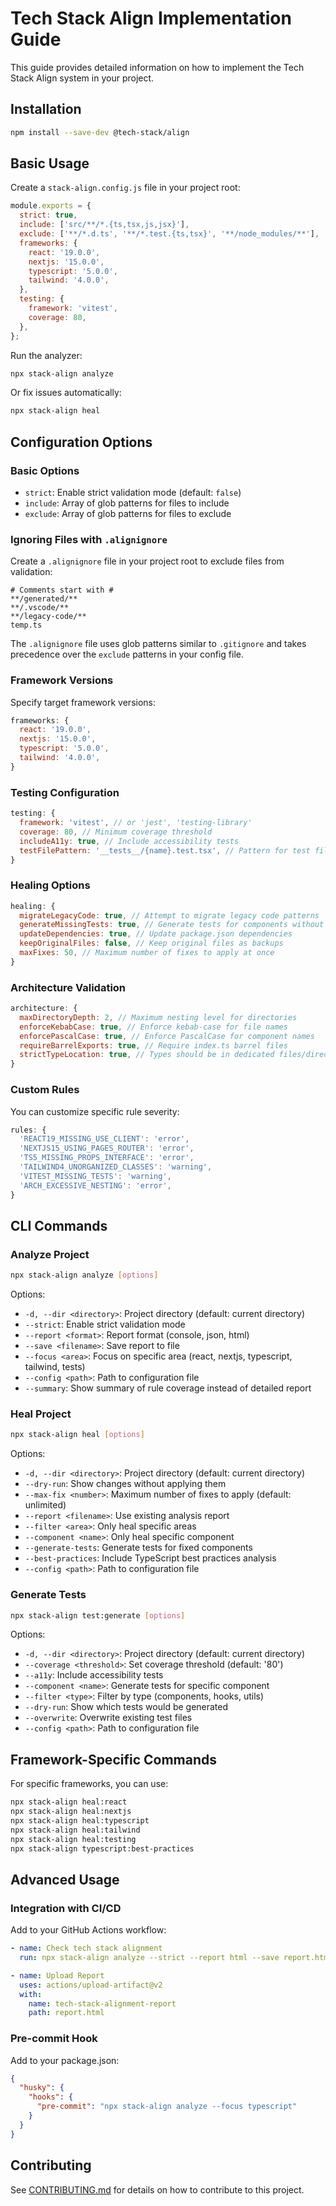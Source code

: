 # Tech Stack Align Implementation Guide

This guide provides detailed information on how to implement the Tech Stack Align system in your project.

## Installation

```bash
npm install --save-dev @tech-stack/align
```

## Basic Usage

Create a `stack-align.config.js` file in your project root:

```js
module.exports = {
  strict: true,
  include: ['src/**/*.{ts,tsx,js,jsx}'],
  exclude: ['**/*.d.ts', '**/*.test.{ts,tsx}', '**/node_modules/**'],
  frameworks: {
    react: '19.0.0',
    nextjs: '15.0.0',
    typescript: '5.0.0',
    tailwind: '4.0.0',
  },
  testing: {
    framework: 'vitest',
    coverage: 80,
  },
};
```

Run the analyzer:

```bash
npx stack-align analyze
```

Or fix issues automatically:

```bash
npx stack-align heal
```

## Configuration Options

### Basic Options

- `strict`: Enable strict validation mode (default: `false`)
- `include`: Array of glob patterns for files to include
- `exclude`: Array of glob patterns for files to exclude

### Ignoring Files with `.alignignore`

Create a `.alignignore` file in your project root to exclude files from validation:

```
# Comments start with #
**/generated/**
**/.vscode/**
**/legacy-code/**
temp.ts
```

The `.alignignore` file uses glob patterns similar to `.gitignore` and takes precedence over the `exclude` patterns in your config file.

### Framework Versions

Specify target framework versions:

```js
frameworks: {
  react: '19.0.0',
  nextjs: '15.0.0',
  typescript: '5.0.0',
  tailwind: '4.0.0',
}
```

### Testing Configuration

```js
testing: {
  framework: 'vitest', // or 'jest', 'testing-library'
  coverage: 80, // Minimum coverage threshold
  includeA11y: true, // Include accessibility tests
  testFilePattern: '__tests__/{name}.test.tsx', // Pattern for test files
}
```

### Healing Options

```js
healing: {
  migrateLegacyCode: true, // Attempt to migrate legacy code patterns
  generateMissingTests: true, // Generate tests for components without tests
  updateDependencies: true, // Update package.json dependencies
  keepOriginalFiles: false, // Keep original files as backups
  maxFixes: 50, // Maximum number of fixes to apply at once
}
```

### Architecture Validation

```js
architecture: {
  maxDirectoryDepth: 2, // Maximum nesting level for directories
  enforceKebabCase: true, // Enforce kebab-case for file names
  enforcePascalCase: true, // Enforce PascalCase for component names
  requireBarrelExports: true, // Require index.ts barrel files
  strictTypeLocation: true, // Types should be in dedicated files/directories
}
```

### Custom Rules

You can customize specific rule severity:

```js
rules: {
  'REACT19_MISSING_USE_CLIENT': 'error',
  'NEXTJS15_USING_PAGES_ROUTER': 'error',
  'TS5_MISSING_PROPS_INTERFACE': 'error',
  'TAILWIND4_UNORGANIZED_CLASSES': 'warning',
  'VITEST_MISSING_TESTS': 'warning',
  'ARCH_EXCESSIVE_NESTING': 'error',
}
```

## CLI Commands

### Analyze Project

```bash
npx stack-align analyze [options]
```

Options:
- `-d, --dir <directory>`: Project directory (default: current directory)
- `--strict`: Enable strict validation mode
- `--report <format>`: Report format (console, json, html)
- `--save <filename>`: Save report to file
- `--focus <area>`: Focus on specific area (react, nextjs, typescript, tailwind, tests)
- `--config <path>`: Path to configuration file
- `--summary`: Show summary of rule coverage instead of detailed report

### Heal Project

```bash
npx stack-align heal [options]
```

Options:
- `-d, --dir <directory>`: Project directory (default: current directory)
- `--dry-run`: Show changes without applying them
- `--max-fix <number>`: Maximum number of fixes to apply (default: unlimited)
- `--report <filename>`: Use existing analysis report
- `--filter <area>`: Only heal specific areas
- `--component <name>`: Only heal specific component
- `--generate-tests`: Generate tests for fixed components
- `--best-practices`: Include TypeScript best practices analysis
- `--config <path>`: Path to configuration file

### Generate Tests

```bash
npx stack-align test:generate [options]
```

Options:
- `-d, --dir <directory>`: Project directory (default: current directory)
- `--coverage <threshold>`: Set coverage threshold (default: '80')
- `--a11y`: Include accessibility tests
- `--component <name>`: Generate tests for specific component
- `--filter <type>`: Filter by type (components, hooks, utils)
- `--dry-run`: Show which tests would be generated
- `--overwrite`: Overwrite existing test files
- `--config <path>`: Path to configuration file

## Framework-Specific Commands

For specific frameworks, you can use:

```bash
npx stack-align heal:react
npx stack-align heal:nextjs
npx stack-align heal:typescript
npx stack-align heal:tailwind
npx stack-align heal:testing
npx stack-align typescript:best-practices
```

## Advanced Usage

### Integration with CI/CD

Add to your GitHub Actions workflow:

```yaml
- name: Check tech stack alignment
  run: npx stack-align analyze --strict --report html --save report.html

- name: Upload Report
  uses: actions/upload-artifact@v2
  with:
    name: tech-stack-alignment-report
    path: report.html
```

### Pre-commit Hook

Add to your package.json:

```json
{
  "husky": {
    "hooks": {
      "pre-commit": "npx stack-align analyze --focus typescript"
    }
  }
}
```

## Contributing

See [CONTRIBUTING.md](../../CONTRIBUTING.md) for details on how to contribute to this project.